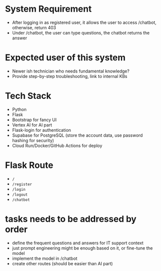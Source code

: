 # System Requirement

- After logging in as registered user, it allows the user to access /chatbot, otherwise, return 403
- Under /chatbot, the user can type questions, the chatbot returns the answer

# Expected user of this system

- Newer ish technician who needs fundamental knowledge?
- Provide step-by-step troubleshooting, link to internal KBs

# Tech Stack

- Python
- Flask
- Bootstrap for fancy UI
- Vertex AI for AI part
- Flask-login for authentication
- Supabase for PostgreSQL (store the account data, use password hashing for security)
- Cloud Run/Docker/GitHub Actions for deploy

# Flask Route

- `/`
- `/register`
- `/login`
- `/logout`
- `/chatbot`

# tasks needs to be addressed by order

- define the frequent questions and answers for IT support context
- just prompt engineering might be enough based on it, or fine-tune the model
- implement the model in /chatbot
- create other routes (should be easier than AI part)
